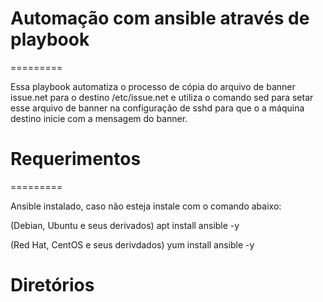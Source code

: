 # Automação com ansible através de playbook

=========

Essa playbook automatiza o processo de cópia do arquivo de banner issue.net para o destino /etc/issue.net e utiliza o comando sed para setar esse arquivo de banner na configuração de sshd para que o a máquina destino inicie com a mensagem do banner.


# Requerimentos

=========

Ansible instalado, caso não esteja instale com o comando abaixo:

(Debian, Ubuntu e seus derivados) apt install ansible -y 

(Red Hat, CentOS e seus derivdados) yum install ansible -y

# Diretórios

